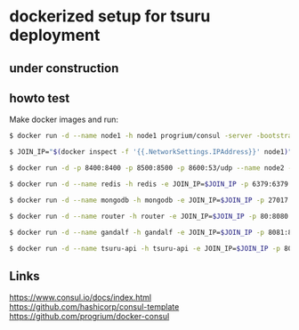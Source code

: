 # dockerized setup for tsuru deployment

## under construction

## howto test

Make docker images and run:

```bash
$ docker run -d --name node1 -h node1 progrium/consul -server -bootstrap-expect 3
```

```bash
$ JOIN_IP="$(docker inspect -f '{{.NetworkSettings.IPAddress}}' node1)"
```

```bash
$ docker run -d -p 8400:8400 -p 8500:8500 -p 8600:53/udp --name node2 -h node2 progrium/consul -join $JOIN_IP
```

```bash
$ docker run -d --name redis -h redis -e JOIN_IP=$JOIN_IP -p 6379:6379 tsuru/redis
```

```bash
$ docker run -d --name mongodb -h mongodb -e JOIN_IP=$JOIN_IP -p 27017:27017 tsuru/mongodb
```

```bash
$ docker run -d --name router -h router -e JOIN_IP=$JOIN_IP -p 80:8080 tsuru/router
```

```bash
$ docker run -d --name gandalf -h gandalf -e JOIN_IP=$JOIN_IP -p 8081:8081 tsuru/gandalf
```

```bash
$ docker run -d --name tsuru-api -h tsuru-api -e JOIN_IP=$JOIN_IP -p 8080:8080 tsuru/api
```

## Links

https://www.consul.io/docs/index.html  
https://github.com/hashicorp/consul-template  
https://github.com/progrium/docker-consul  